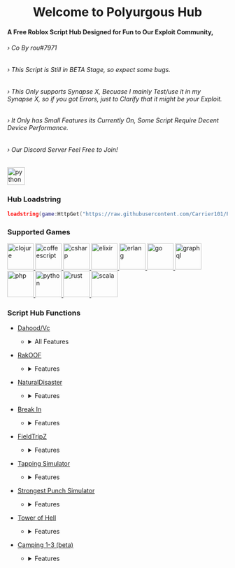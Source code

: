 <h1 align="Center">Welcome to Polyurgous Hub</h1>
<h4 align="left"> A Free Roblox Script Hub Designed for Fun to Our Exploit Community, </h4>
 <h6 align="left">› Co By rou#7971  </h6>
<h6 align="left">› This Script is Still in BETA Stage, so expect some bugs. </h6>
<h6 align="left">› This Only supports Synapse X, Becuase I mainly Test/use it in my Synapse X, 
  so if you got Errors, just to Clarify that it might be your Exploit. </h6>
<h6 align="left">› It Only has Small Features its Currently On, Some Script Require Decent Device Performance. </h6>

<h6 align="left">› Our Discord Server Feel Free to Join! </h6>
<p align="left"> <a href="https://discord.gg/fYtW6RAaEM"target="_blank" rel="noreferrer"> <img src="https://i.redd.it/xj5t9wl6fs721.png" alt="python"width="40" height="40"/> </a> </p>



### Hub Loadstring
```lua
loadstring(game:HttpGet("https://raw.githubusercontent.com/Carrier101/Polyurgous/main/Hub"))();
```


### Supported Games

<p align="left"> <a href="https://www.roblox.com/games/2788229376/" target="_blank" rel="noreferrer"> <img src="https://tr.rbxcdn.com/b27946764d4e0e90b66018d705f46a2a/150/150/Image/Png" alt="clojure" width="60" height="60"/> </a> <a href="https://www.roblox.com/games/189707/" target="_blank" rel="noreferrer"> <img src="https://tr.rbxcdn.com/0ae67ae1039583a9750be9a14886c471/150/150/Image/Png" alt="coffeescript" width="60" height="60"/> </a> <a href="https://www.roblox.com/games/6053107323/" target="_blank" rel="noreferrer"> <img src="https://tr.rbxcdn.com/9cd42f0069cbfa42aa31e37b79260a57/150/150/Image/Png" alt="csharp" width="60" height="60"/> </a> <a href="https://www.roblox.com/games/4620170611/" target="_blank" rel="noreferrer"> <img src="https://tr.rbxcdn.com/91129010caf5e5838464f7b5714c6e68/150/150/Image/Png" alt="elixir" width="60" height="60"/> </a> <a href="https://www.roblox.com/games/5096191125/" target="_blank" rel="noreferrer"> <img src="https://tr.rbxcdn.com/99f96b98381dbc3d42973020433bab06/150/150/Image/Png" alt="erlang" width="60" height="60"/> </a> <a href="https://www.roblox.com/games/9498006165/" target="_blank" rel="noreferrer"> <img src="https://tr.rbxcdn.com/a1ef91242f2617322911e1fb2acd7e1b/150/150/Image/Png" alt="go" width="60" height="60"/> </a> <a href="https://www.roblox.com/games/6875469709/" target="_blank" rel="noreferrer"> <img src="https://tr.rbxcdn.com/2a5fa523351c5b762458ecfc17f0770d/150/150/Image/Png" alt="graphql" width="60" height="60"/> </a> <a href="https://www.roblox.com/games/1962086868/" target="_blank" rel="noreferrer"> <img src="https://tr.rbxcdn.com/15e6e5b15f657d7e64e2f3e79429b1b4/150/150/Image/Png" alt="php" width="60" height="60"/> </a> <a href="https://www.roblox.com/games/2306562216/" target="_blank" rel="noreferrer"> <img src="https://tr.rbxcdn.com/5d8c812e75bfd87ef324193b35c4d31c/150/150/Image/Png" alt="python" width="60" height="60"/> </a> <a href="https://www.roblox.com/games/3199109640/"" target="_blank" rel="noreferrer"> <img src="https://tr.rbxcdn.com/d29475ac0a70b2f01002f31bd615ff4d/150/150/Image/Png" alt="rust" width="60" height="60"/> </a> <a href="https://www.roblox.com/games/4476184621/" target="_blank" rel="noreferrer"> <img src="https://tr.rbxcdn.com/306b517d1c490db6e69f4bff9a31b549/150/150/Image/Png" alt="scala" width="60" height="60"/> </a> 




### Script Hub Functions

 - [Dahood/Vc](https://www.roblox.com/games/2788229376/)

   - <details> <summary>All Features</summary>

      - <details> <summary>Mainpage</summary>
  
         - Fly/Shazam
         - BikeFly
         - Noclip
         - Freecam
         - MouseTp
         - SpeedFrame
         - MouseTp
         - SpeedFrame
         - FE MuteBoombox
  
  
      - <details> <summary>Toggles</summary>

         - QuickFist
         - SilentBlock
         - SilentAttacks
         - Drop & CashAura 
         - AntiSlow & Effects
         - AntiCrossbow 
         - AntiStomp
         - AutoBlock & Reload
         - AutoHide & ActTool
         - AutoArmour
         - AutoFood
         - SpinBot
    

      - <details> <summary>SelfExplainatory</summary>
  
         - Autobuy
         - AutoFarm
         - Teleport  

      - <details> <summary>FunStuff</summary>
  
         - Custom Items
         - Telekinesis  
         - Simpe FPS Dropper
         - TimeErase  
         - MoneyFloat
         - AdminTools  

      - <details> <summary>TargetPlayer</summary>
  
         - Teleport & View
         - Check Cash & Bounty  
         - LoopTarget & Knock
         - Arrest & CrossbowBring  
         - QuickKnock & Fling
         - InstantKill  
         - NormalFling & FlingBETA  

      - <details> <summary>Visuals(ESP)</summary>
  
         - Names & Hum Box
         - Health & Armour
         - Tracer & Mouse Tracer 
         - QuickKnock & Fling
         - Map Ambience & NoFog
         - Bullet Trace & Impact 
         - Hum Chams & Hum Trace 

      - <details> <summary>Aimbot & Mics</summary>
  
         - AntiAC & Remote
         - AntiBK & Antifling
         - Silent & Camera Aim 
         - Wall,Distance,Grab,Knock Checker
         - Resolver & AntiAim
         - Strafe



         </details>
         </details>
         </details>
         </details>
         </details>
        </details>
      </details>
 </details>

 - [RakOOF](https://www.roblox.com/games/6053107323/)

   - <details> <summary>Features</summary>

      - <details> <summary>Self Explainatory</summary>
  
         - Fly
         - AntiAC
         - Bypasser
         - Visuals(ESP)
         - Autofarm
         - Infinite Stamina
         - Free NightVision
         - Item & Points Giver
         - Teleports

  
      </details>
   </details>
 
 
- [NaturalDisaster](https://www.roblox.com/games/189707/)

  - <details> <summary>Features</summary>
  
      - <details> <summary>Self Explainatory</summary>
  
         - Fly
         - No FallDamage
         - TouchKill
         - WaterWalk
         - Stay in Tower
         - Auto Survive
         - Check Disaster
         - Occur Notify
         - Player Kill
         - Give & Bring 
         - AntiEffects
         - Teleports

  
      </details>
   </details>


- [Break In](https://www.roblox.com/games/4620170611/)

   - <details> <summary>Features</summary>

      - <details> <summary>Self Explainatory</summary>
  
         - Fly
         - Friend da Cat
         - Open/Find Vault
         - Open Artic/Basement
         - Role Picker
         - Invisible/God
         - Kill Aura
         - AutoHeal/Heal Players
         - Kill People
         - ToolGiver
         - Teleports


      </details>
   </details>

- [FieldTripZ](https://www.roblox.com/games/5096191125/)

   - <details> <summary>Features</summary>

      - <details> <summary>Self Explainatory</summary>
  
         - Fly
         - Godmode
         - Get Tools
         - Free Antidote
         - Find Options
         - AutoHeal Everyone
         - AutoItems
         - AutoHeal Self 


      </details>
   </details>

- [Tapping Simulator](https://www.roblox.com/games/9498006165/)

   - <details> <summary>Features</summary>

      - <details> <summary>Self Explainatory</summary>
  
         - Basic Autofarm
         - AutoHatch
         - AutoRebirth
         - AutoClicking
         - Islands

      </details>
   </details>




- [Strongest Punch Simulator](https://www.roblox.com/games/6875469709/)

   - <details> <summary>Features</summary>

      - <details> <summary>Self Explainatory</summary>
  

         - Auto World
         - Auto Punch
         - Auto Orbs
         - Quickfarm (Quickess Grind to Quad)


      </details>
   </details>


- [Tower of Hell](https://www.roblox.com/games/6875469709/)

   - <details> <summary>Features</summary>

      - <details> <summary>Self Explainatory</summary>
  
         - Fly
         - Basic AC Bypasser
         - Godmode
         - Teleport To End
         - Custom Spd & Jp


      </details>
   </details>


- [Camping 1-3 (beta)](https://www.roblox.com/games/6875469709/)

   - <details> <summary>Features</summary>

      - <details> <summary>Self Explainatory</summary>

         - Fly
         - Basic AC Bypasser
         - No Damage 
         - No Bombs
         - No PosionSandwhich
         - Auto Woods
         - Teleports
         - TriggerCutscene

      </details>
   </details>


